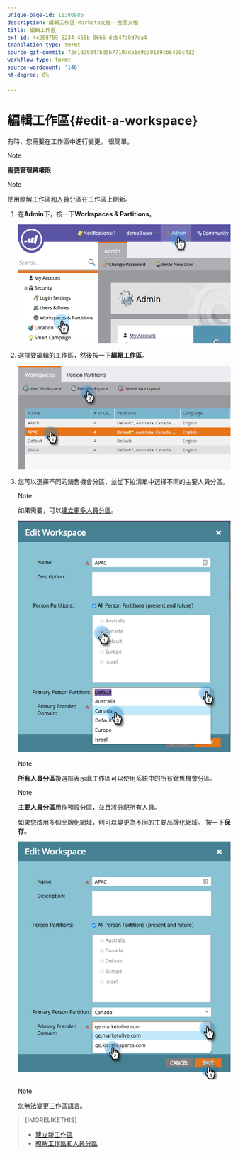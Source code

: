 ```yaml
---
unique-page-id: 11380986
description: 編輯工作區-Marketo文檔——產品文檔
title: 編輯工作區
exl-id: 4c268759-5234-465b-8666-dcb47a0d7ea4
translation-type: tm+mt
source-git-commit: 72e1d29347bd5b77107da1e9c30169cb6490c432
workflow-type: tm+mt
source-wordcount: '146'
ht-degree: 0%

---
```


# 編輯工作區{#edit-a-workspace}

有時，您需要在工作區中進行變更。 很簡單。

>[!NOTE]
>
>**需要管理員權限**

>[!NOTE]
>
>使用[瞭解工作區和人員分區](/help/marketo/product-docs/administration/workspaces-and-person-partitions/understanding-workspaces-and-person-partitions.md)在工作區上刷新。

1. 在&#x200B;**Admin**&#x200B;下，按一下&#x200B;**Workspaces &amp; Partitions**。

   ![](assets/image2014-9-17-11-3a59-3a11-1.png)

1. 選擇要編輯的工作區，然後按一下&#x200B;**編輯工作區**。

   ![](assets/two-7.png)

1. 您可以選擇不同的銷售機會分區，並從下拉清單中選擇不同的主要人員分區。

   >[!NOTE]
   >
   >如果需要，可以[建立更多人員分區](/help/marketo/product-docs/administration/workspaces-and-person-partitions/create-a-person-partition.md)。

   ![](assets/three-7.png)

   >[!NOTE]
   >
   >**所有人員分區**&#x200B;複選框表示此工作區可以使用系統中的所有銷售機會分區。

   >[!NOTE]
   >
   >**主要人員分區**&#x200B;用作預設分區，並且將分配所有人員。

   如果您啟用多個品牌化網域，則可以變更為不同的主要品牌化網域。 按一下&#x200B;**保存**。

   ![](assets/four-6.png)

   >[!NOTE]
   >
   >您無法變更工作區語言。

>[!MORELIKETHIS]
>
>* [建立新工作區](/help/marketo/product-docs/administration/workspaces-and-person-partitions/create-a-new-workspace.md)
>* [瞭解工作區和人員分區](/help/marketo/product-docs/administration/workspaces-and-person-partitions/understanding-workspaces-and-person-partitions.md)

